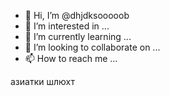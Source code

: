 - 👋 Hi, I’m @dhjdksooooob
- 👀 I’m interested in ...
- 🌱 I’m currently learning ...
- 💞️ I’m looking to collaborate on ...
- 📫 How to reach me ...

<!---
dhjdksooooob/dhjdksooooob is a ✨ special ✨ repository because its `README.md` (this file) appears on your GitHub profile.
You can click the Preview link to take a look at your changes.
--->
азиатки шлюхт
